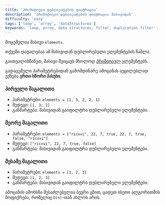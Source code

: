 ```yaml
---
title: 'პრიმიტიული დუბლიკატების ფილტრაცია'
description: 'პრიმიტიული დუბლიკატების ფილტრაცია მასივიდან'
difficulty: 'easy'
tags: ['loop', 'array', 'dataStructures']
keywords: 'loop, array, data structures, filter, duplication filter'
---
```


მოცემულია მასივი `elements`.

თქვენი დავალებაა ამ მასივიდან დუბლირებული ელემენტების წაშლა.

გაითვალისწინეთ, მასივი შეიცავს მხოლოდ [პრიმიტიულ](./doc/guides/javascript/data-types#პრიმიტიული_მნიშვნელობები) ელემენტებს.

გადაცემული პარამეტრებიდან გამომდინარე ამოცანას აუცილებლად ექნება **ერთი სწორი პასუხი**.

### პირველი მაგალითი

- პარამეტრები: `elements = [1, 3, 2, 2, 1]`
- შედეგი: `[1, 3, 2]`
- განმარტება: მასივიდან გაიფილტრა დუბლირებული ელემენტები.

### მეორე მაგალითი

- პარამეტრები: `elements = ["ricxvi", 22, 7, true, 22, 7, true, false, "ricxvi"]`
- შედეგი: `["ricxvi", 22, 7, true, false]`
- განმარტება: მასივიდან გაიფილტრა დუბლირებული ელემენტები.

### მესამე მაგალითი

- პარამეტრები: `elements = [1, 2, 3]`
- შედეგი: `[1, 2, 3]`
- განმარტება: მასივიდან გაიფილტრა დუბლირებული ელემენტები.

ამოცანის ამოხსნა შესაძლებელია ბევრი გზით,
ცადეთ ისეთი ალგორითმის მოფიქრება, რომელიც `O(n)`-თან ახლოს არის.